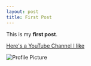 ```yaml
---
layout: post
title: First Post
---
```


This is my **first post**.

[Here's a YouTube Channel I like](https://www.youtube.com/channel/UCucot-Zp428OwkyRm2I7v2Q)

![Profile Picture](https://Ewhitehouse.github.io/Ewhitehouse/images/EricaBeachProfilePic.jpeg)
